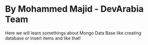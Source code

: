 # By Mohammed Majid - DevArabia Team
Here we will learn somethings about Mongo Data Base like creating database or insert items and like that!
